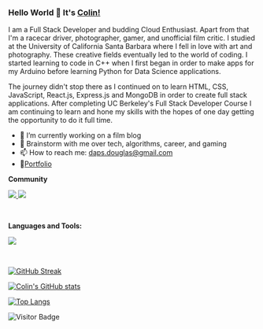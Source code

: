 ### Hello World 👋 It's [Colin!](https://main--the-best-portfolio.netlify.app/)


I am a Full Stack Developer and budding Cloud Enthusiast. Apart from that I'm a racecar driver, photographer, gamer, and unofficial film critic. I studied at the University of California Santa Barbara where I fell in love with art and photography. These creative fields eventually led to the world of coding. I started learning to code in C++ when I first began in order to make apps for my Arduino before learning Python for Data Science applications. 

The journey didn't stop there as I continued on to learn HTML, CSS, JavaScript, React.js, Express.js and MongoDB in order to create full stack applications. After completing UC Berkeley's Full Stack Developer Course I am continuing to learn and hone my skills with the hopes of one day getting the opportunity to do it full time. 

- 🔭 I’m currently working on a film blog
- 💬 Brainstorm with me over tech, algorithms, career, and gaming 
- 📫 How to reach me: daps.douglas@gmail.com
- 📝[Portfolio](https://main--the-best-portfolio.netlify.app/)


**Community**


<p align="left">
  <a href="https://www.linkedin.com/in/colin-douglas-068ba8262/">
    <img src="https://skillicons.dev/icons?i=linkedin" />
    <a href="https://dev.to/dpprdgls">
    <img src="https://skillicons.dev/icons?i=devto" />
  </a>
  </a>
</p>
<br />



**Languages and Tools:**


<p align="left">
  <a href="https://skillicons.dev">
    <img src="https://skillicons.dev/icons?i=git,anaconda,apollo,css,github,graphql,heroku,html,js,mysql,netlify,npm,postgres,react,regex,sequelize,tailwind,vite&perline=6" />
  </a>
</p>
<br />

[![GitHub Streak](https://streak-stats.demolab.com?user=dpprdgls&theme=vue-dark)](https://git.io/streak-stats)

[![Colin's GitHub stats](https://github-readme-stats.vercel.app/api?username=dpprdgls&theme=vue-dark)](https://github.com/dpprdgls/github-readme-stats)

[![Top Langs](https://github-readme-stats.vercel.app/api/top-langs/?username=dpprdgls&layout=compact&theme=vue-dark)](https://github.com/dpprdgls/github-readme-stats)


![Visitor Badge](https://visitor-badge.laobi.icu/badge?page_id=dpprdgls.dpprdgls)



